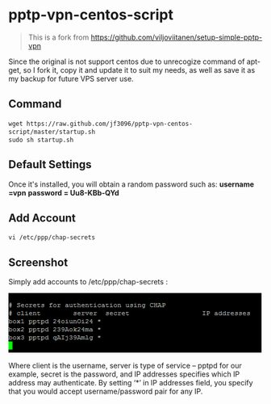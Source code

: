 pptp-vpn-centos-script
=====================
> This is a fork from https://github.com/viljoviitanen/setup-simple-pptp-vpn

Since the original is not support centos due to unrecogize command of apt-get, so I fork it, copy it and update it to suit my needs, as well as save it as my backup for future VPS server use.

Command
----------------------

    wget https://raw.github.com/jf3096/pptp-vpn-centos-script/master/startup.sh
    sudo sh startup.sh

Default Settings
---------------------------

Once it's installed, you will obtain a random password such as: <b>username =vpn</b> <b>password = Uu8-KBb-QYd</b>

Add Account
---------------------------

    vi /etc/ppp/chap-secrets
    
Screenshot
----------------------------

Simply add accounts to /etc/ppp/chap-secrets :

![alt tag](/sample.png)

Where client is the username, server is type of service – pptpd for our example, secret is the password, and IP addresses specifies which IP address may authenticate. By setting ‘*’ in IP addresses field, you specify that you would accept username/password pair for any IP.
